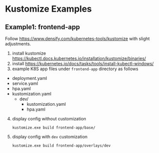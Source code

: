 # Kustomize Examples

## Example1: frontend-app
Follow https://www.densify.com/kubernetes-tools/kustomize with slight adjustments.

1. install kustomize
https://kubectl.docs.kubernetes.io/installation/kustomize/binaries/
2. install https://kubernetes.io/docs/tasks/tools/install-kubectl-windows/
3. example K8S app files under `frontend-app` directory as follows

- deployment.yaml
- service.yaml
- hpa.yaml
- kustomization.yaml
  - dev/
    - kustomization.yaml
    - hpa.yaml
4. display config without customization
    ```
    kustomize.exe build frontend-app/base/
    ```
5. display config with `dev` customization
    ```
    kustomize.exe build frontend-app/overlays/dev
    ```
